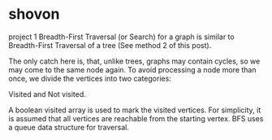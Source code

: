 # shovon
project 1
Breadth-First Traversal (or Search) for a graph is similar to Breadth-First Traversal of a tree (See method 2 of this post). 

The only catch here is, that, unlike trees, graphs may contain cycles, so we may come to the same node again. 
To avoid processing a node more than once, we divide the vertices into two categories:

Visited and
Not visited.

A boolean visited array is used to mark the visited vertices. For simplicity, it is assumed that all vertices are reachable from the starting vertex. 
BFS uses a queue data structure for traversal.
